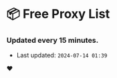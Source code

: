 # :package: Free Proxy List
### Updated every 15 minutes.

- Last updated: `2024-07-14 01:39`

:heart:
